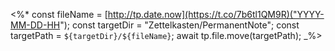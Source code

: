 <%* const fileName = [http://tp.date.now](https://t.co/7b6tl1QM9R)("YYYY-MM-DD-HH"); 
const targetDir = "Zettelkasten/PermanentNote"; const targetPath = `${targetDir}/${fileName}`; await tp.file.move(targetPath); _%> 

